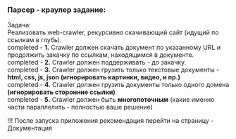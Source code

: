 ### Парсер - краулер задание: 
Задача:  
Реализовать web-crawler, рекурсивно скачивающий сайт (идущий по ссылкам в глубь).  
completed - **1.** Crawler должен скачать документ по указанному URL и продолжить закачку по ссылкам, находящимся в документе.  
completed - **2.** Crawler должен поддерживать - до закачку.  
completed - **3.** Crawler должен грузить только текстовые документы - __html, css, js, json (игнорировать картинки, видео, и пр.)__  
completed - **4.** Crawler должен грузить документы только одного домена __(игнорировать сторонние ссылки)__  
completed - **5.** Crawler должен быть __многопоточным__ (какие именно части параллелить - полностью ваше решение)  

!!! После запуска приложения рекомендация перейти на страницу - Документация

